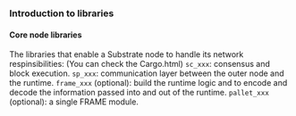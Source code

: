 ### Introduction to libraries
#### Core node libraries
The libraries that enable a Substrate node to handle its network respinsibilities: (You can check the Cargo.html)
`sc_xxx`: consensus and block execution.
`sp_xxx`: communication layer between the outer node and the runtime.
`frame_xxx` (optional): build the runtime logic and to encode and decode the information passed into and out of the runtime.
`pallet_xxx` (optional): a single FRAME module.
